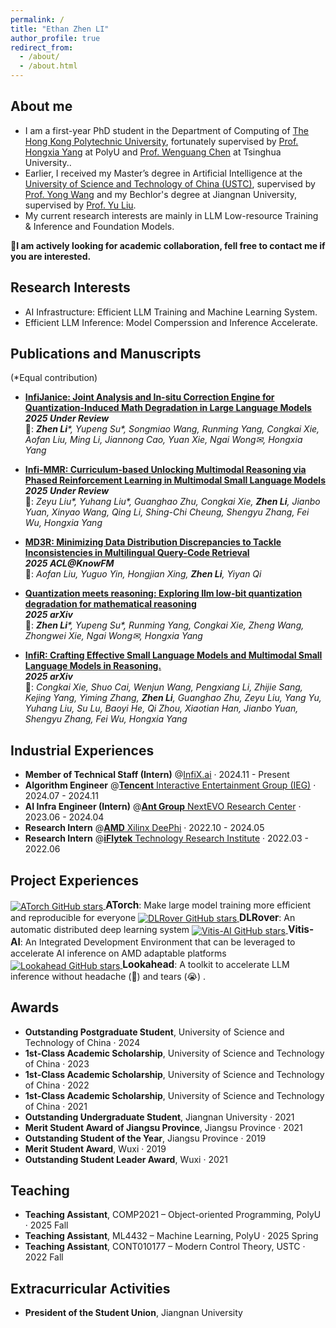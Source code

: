 ```yaml
---
permalink: /
title: "Ethan Zhen LI"
author_profile: true
redirect_from: 
  - /about/
  - /about.html
---
```


## About me
- I am a first-year PhD student in the Department of Computing of [The Hong Kong Polytechnic University](https://www.polyu.edu.hk/), fortunately supervised by [Prof. Hongxia Yang](https://www4.comp.polyu.edu.hk/~hongxyang/) at PolyU and <a href="https://pacman.cs.tsinghua.edu.cn/~cwg/" target="_blank">Prof. Wenguang Chen</a> at Tsinghua University..
- Earlier, I received my Master’s degree in Artificial Intelligence at the [University of Science and Technology of China (USTC)](https://en.ustc.edu.cn/), supervised by [Prof. Yong Wang](https://en.auto.ustc.edu.cn/2021/0616/c26828a513186/page.htm) and my Bechlor's degree at Jiangnan University, supervised by [Prof. Yu Liu](https://scholar.google.com/citations?user=Z57iryEAAAAJ&hl=en).
- My current research interests are mainly in LLM Low-resource Training & Inference and Foundation Models.

**🤗I am actively looking for academic collaboration, fell free to contact me if you are interested.**
## Research Interests
- AI Infrastructure: Efficient LLM Training and Machine Learning System.
- Efficient LLM Inference: Model Comperssion and Inference Accelerate. 


## Publications and Manuscripts
(*Equal contribution)

- **[InfiJanice: Joint Analysis and In-situ Correction Engine for Quantization-Induced Math Degradation in Large Language Models](https://arxiv.org/abs/2505.11574)** \
  **_2025 Under Review_** \
  👥: _**Zhen Li***, Yupeng Su*, Songmiao Wang, Runming Yang, Congkai Xie, Aofan Liu, Ming Li, Jiannong Cao, Yuan Xie, Ngai Wong✉, Hongxia Yang_


- **[Infi-MMR: Curriculum-based Unlocking Multimodal Reasoning via Phased Reinforcement Learning in Multimodal Small Language Models](https://arxiv.org/abs/2505.23091)** \
  **_2025 Under Review_** \
  👥: _Zeyu Liu*, Yuhang Liu*, Guanghao Zhu, Congkai Xie, **Zhen Li**, Jianbo Yuan, Xinyao Wang, Qing Li, Shing-Chi Cheung, Shengyu Zhang, Fei Wu, Hongxia Yang_

- **[MD3R: Minimizing Data Distribution Discrepancies to Tackle Inconsistencies in Multilingual Query-Code Retrieval](https://openreview.net/forum?id=xdVLvWZcUe)** \
  **_2025 ACL@KnowFM_** \
  👥: _Aofan Liu, Yuguo Yin, Hongjian Xing, **Zhen Li**, Yiyan Qi_

- **[Quantization meets reasoning: Exploring llm low-bit quantization degradation for mathematical reasoning](https://arxiv.org/abs/2501.03035)** \
  **_2025 arXiv_** \
  👥: _**Zhen Li***, Yupeng Su*, Runming Yang, Congkai Xie, Zheng Wang, Zhongwei Xie, Ngai Wong✉, Hongxia Yang_

- **[InfiR: Crafting Effective Small Language Models and Multimodal Small Language Models in Reasoning.](https://arxiv.org/abs/2502.11573)** \
  **_2025 arXiv_** \
  👥: _Congkai Xie, Shuo Cai, Wenjun Wang, Pengxiang Li, Zhijie Sang, Kejing Yang, Yiming Zhang, **Zhen Li**, Guanghao Zhu, Zeyu Liu, Yang Yu, Yuhang Liu, Su Lu, Baoyi He, Qi Zhou, Xiaotian Han, Jianbo Yuan, Shengyu Zhang, Fei Wu, Hongxia Yang_
   

## Industrial Experiences
- **Member of Technical Staff (Intern)** @[InfiX.ai](https://infix-ai.com/) · 2024.11 - Present
- **Algorithm Engineer** @[**Tencent** Interactive Entertainment Group (IEG)](https://www.tencent.com/en-us/about.html) · 2024.07 - 2024.11
- **AI Infra Engineer (Intern)** @[**Ant Group** NextEVO Research Center](https://www.antgroup.com/en) · 2023.06 - 2024.04
- **Research Intern** @[**AMD** Xilinx DeePhi](https://www.amd.com/en.html) · 2022.10 - 2024.05
- **Research Intern** @[**iFlytek** Technology Research Institute](https://www.iflytek.com/en/) · 2022.03 - 2022.06

## Project Experiences
<a href="https://github.com/intelligent-machine-learning/atorch" target="_blank">
  <img src="https://img.shields.io/github/stars/intelligent-machine-learning/atorch?style=social" alt="ATorch GitHub stars" style="vertical-align: middle;"/>
</a> <span style="font-weight:bold; font-size:1.1em;">  ATorch</span>: Make large model training more efficient and reproducible for everyone

<a href="https://github.com/intelligent-machine-learning/dlrover" target="_blank">
  <img src="https://img.shields.io/github/stars/intelligent-machine-learning/dlrover?style=social" alt="DLRover GitHub stars" style="vertical-align: middle;"/>
</a> <span style="font-weight:bold; font-size:1.1em;">  DLRover</span>: An automatic distributed deep learning system

<a href="https://github.com/Xilinx/Vitis-AI" target="_blank">
  <img src="https://img.shields.io/github/stars/Xilinx/Vitis-AI?style=social" alt="Vitis-AI GitHub stars" style="vertical-align: middle;"/>
</a> <span style="font-weight:bold; font-size:1.1em;">Vitis-AI</span>: An Integrated Development Environment that can be leveraged to accelerate AI inference on AMD adaptable platforms

<a href="https://github.com/alipay/PainlessInferenceAcceleration" target="_blank">
  <img src="https://img.shields.io/github/stars/alipay/PainlessInferenceAcceleration?style=social" alt="Lookahead GitHub stars" style="vertical-align: middle;"/>
</a> <span style="font-weight:bold; font-size:1.1em;">Lookahead</span>: A toolkit to accelerate LLM inference without headache (🤯) and tears (😭) .



## Awards
- **Outstanding Postgraduate Student**, University of Science and Technology of China · 2024
- **1st‑Class Academic Scholarship**, University of Science and Technology of China · 2023
- **1st‑Class Academic Scholarship**, University of Science and Technology of China · 2022
- **1st‑Class Academic Scholarship**, University of Science and Technology of China · 2021
- **Outstanding Undergraduate Student**, Jiangnan University · 2021
- **Merit Student Award of Jiangsu Province**, Jiangsu Province · 2021
- **Outstanding Student of the Year**, Jiangsu Province · 2019
- **Merit Student Award**, Wuxi · 2019
- **Outstanding Student Leader Award**, Wuxi · 2021

## Teaching
- **Teaching Assistant**, COMP2021 – Object-oriented Programming, PolyU · 2025 Fall
- **Teaching Assistant**, ML4432 – Machine Learning, PolyU · 2025 Spring
- **Teaching Assistant**, CONT010177 – Modern Control Theory, USTC · 2022 Fall

## Extracurricular Activities
- **President of the Student Union**, Jiangnan University

<!--
 Most recent publications on [Google Scholar](https://scholar.google.com/citations?user=wt2iQjYAAAAJ). \

This is the front page of a website that is powered by the [Academic Pages template](https://github.com/academicpages/academicpages.github.io) and hosted on GitHub pages. [GitHub pages](https://pages.github.com) is a free service in which websites are built and hosted from code and data stored in a GitHub repository, automatically updating when a new commit is made to the respository. This template was forked from the [Minimal Mistakes Jekyll Theme](https://mmistakes.github.io/minimal-mistakes/) created by Michael Rose, and then extended to support the kinds of content that academics have: publications, talks, teaching, a portfolio, blog posts, and a dynamically-generated CV. You can fork [this repository](https://github.com/academicpages/academicpages.github.io) right now, modify the configuration and markdown files, add your own PDFs and other content, and have your own site for free, with no ads! An older version of this template powers my own personal website at [stuartgeiger.com](http://stuartgeiger.com), which uses [this Github repository](https://github.com/staeiou/staeiou.github.io).

A data-driven personal website
======
Like many other Jekyll-based GitHub Pages templates, Academic Pages makes you separate the website's content from its form. The content & metadata of your website are in structured markdown files, while various other files constitute the theme, specifying how to transform that content & metadata into HTML pages. You keep these various markdown (.md), YAML (.yml), HTML, and CSS files in a public GitHub repository. Each time you commit and push an update to the repository, the [GitHub pages](https://pages.github.com/) service creates static HTML pages based on these files, which are hosted on GitHub's servers free of charge.

Many of the features of dynamic content management systems (like Wordpress) can be achieved in this fashion, using a fraction of the computational resources and with far less vulnerability to hacking and DDoSing. You can also modify the theme to your heart's content without touching the content of your site. If you get to a point where you've broken something in Jekyll/HTML/CSS beyond repair, your markdown files describing your talks, publications, etc. are safe. You can rollback the changes or even delete the repository and start over -- just be sure to save the markdown files! Finally, you can also write scripts that process the structured data on the site, such as [this one](https://github.com/academicpages/academicpages.github.io/blob/master/talkmap.ipynb) that analyzes metadata in pages about talks to display [a map of every location you've given a talk](https://academicpages.github.io/talkmap.html).

Getting started
======
1. Register a GitHub account if you don't have one and confirm your e-mail (required!)
1. Fork [this repository](https://github.com/academicpages/academicpages.github.io) by clicking the "fork" button in the top right. 
1. Go to the repository's settings (rightmost item in the tabs that start with "Code", should be below "Unwatch"). Rename the repository "[your GitHub username].github.io", which will also be your website's URL.
1. Set site-wide configuration and create content & metadata (see below -- also see [this set of diffs](http://archive.is/3TPas) showing what files were changed to set up [an example site](https://getorg-testacct.github.io) for a user with the username "getorg-testacct")
1. Upload any files (like PDFs, .zip files, etc.) to the files/ directory. They will appear at https://[your GitHub username].github.io/files/example.pdf.  
1. Check status by going to the repository settings, in the "GitHub pages" section

Site-wide configuration
------
The main configuration file for the site is in the base directory in [_config.yml](https://github.com/academicpages/academicpages.github.io/blob/master/_config.yml), which defines the content in the sidebars and other site-wide features. You will need to replace the default variables with ones about yourself and your site's github repository. The configuration file for the top menu is in [_data/navigation.yml](https://github.com/academicpages/academicpages.github.io/blob/master/_data/navigation.yml). For example, if you don't have a portfolio or blog posts, you can remove those items from that navigation.yml file to remove them from the header. 

Create content & metadata
------
For site content, there is one markdown file for each type of content, which are stored in directories like _publications, _talks, _posts, _teaching, or _pages. For example, each talk is a markdown file in the [_talks directory](https://github.com/academicpages/academicpages.github.io/tree/master/_talks). At the top of each markdown file is structured data in YAML about the talk, which the theme will parse to do lots of cool stuff. The same structured data about a talk is used to generate the list of talks on the [Talks page](https://academicpages.github.io/talks), each [individual page](https://academicpages.github.io/talks/2012-03-01-talk-1) for specific talks, the talks section for the [CV page](https://academicpages.github.io/cv), and the [map of places you've given a talk](https://academicpages.github.io/talkmap.html) (if you run this [python file](https://github.com/academicpages/academicpages.github.io/blob/master/talkmap.py) or [Jupyter notebook](https://github.com/academicpages/academicpages.github.io/blob/master/talkmap.ipynb), which creates the HTML for the map based on the contents of the _talks directory).

**Markdown generator**

I have also created [a set of Jupyter notebooks](https://github.com/academicpages/academicpages.github.io/tree/master/markdown_generator
) that converts a CSV containing structured data about talks or presentations into individual markdown files that will be properly formatted for the Academic Pages template. The sample CSVs in that directory are the ones I used to create my own personal website at stuartgeiger.com. My usual workflow is that I keep a spreadsheet of my publications and talks, then run the code in these notebooks to generate the markdown files, then commit and push them to the GitHub repository.

How to edit your site's GitHub repository
------
Many people use a git client to create files on their local computer and then push them to GitHub's servers. If you are not familiar with git, you can directly edit these configuration and markdown files directly in the github.com interface. Navigate to a file (like [this one](https://github.com/academicpages/academicpages.github.io/blob/master/_talks/2012-03-01-talk-1.md) and click the pencil icon in the top right of the content preview (to the right of the "Raw | Blame | History" buttons). You can delete a file by clicking the trashcan icon to the right of the pencil icon. You can also create new files or upload files by navigating to a directory and clicking the "Create new file" or "Upload files" buttons. 

Example: editing a markdown file for a talk
![Editing a markdown file for a talk](/images/editing-talk.png)

For more info
------
More info about configuring Academic Pages can be found in [the guide](https://academicpages.github.io/markdown/). The [guides for the Minimal Mistakes theme](https://mmistakes.github.io/minimal-mistakes/docs/configuration/) (which this theme was forked from) might also be helpful.

-->
